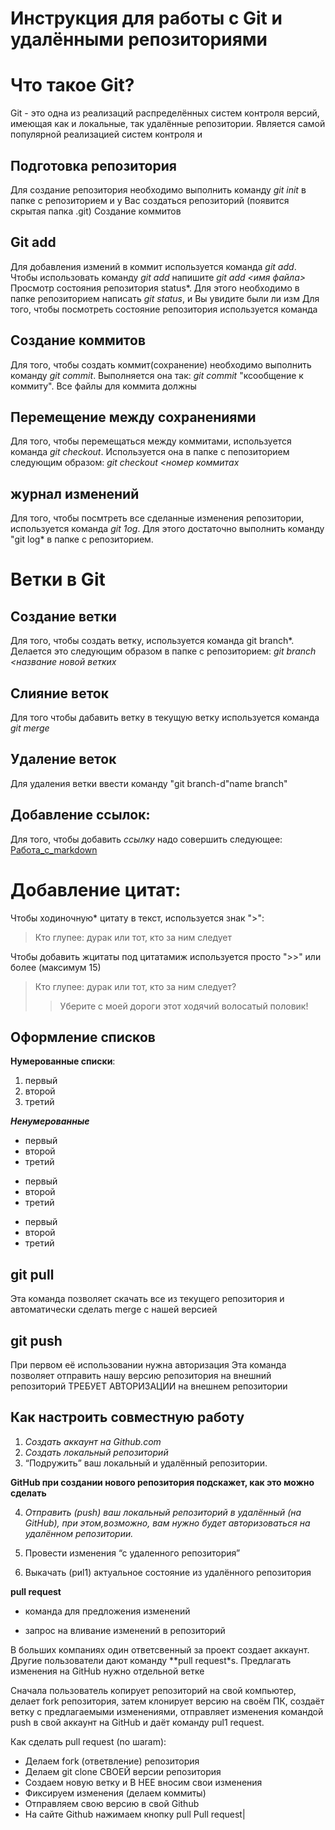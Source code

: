 # Инструкция для работы с Git и удалёнными репозиториями
# Что такое Git?

Git - это одна из реализаций распределённых систем контроля версий, имеющая как и локальные, так удалённые репозитории. Является самой популярной реализацией систем контроля
и

## Подготовка репозитория

Для создание репозитория необходимо выполнить команду *git init* в папке с репозиторием и у Вас создаться репозиторий (появится скрытая папка .git)
Создание коммитов

## Git add
Для добавления измений в коммит используется команда *git add*. Чтобы использовать команду *git add* напишите *git add <имя файла>*
Просмотр состояния репозитория
status*. Для этого необходимо в папке репозиторием написать *git status*, и Вы увидите были ли изм
Для того, чтобы посмотреть состояние репозитория используется команда

## Создание коммитов

Для того, чтобы создать коммит(сохранение) необходимо выполнить команду *git commit*. Выполняется она так: *git commit*
"ксообщение к коммиту". Все файлы для коммита должны

## Перемещение между сохранениями

Для того, чтобы перемещаться между коммитами, используется команда *git checkout*. Используется она в папке с пепозиторием следующим образом: *git checkout <номер коммитах*

## журнал изменений

Для того, чтобы посмтреть все сделанные изменения репозитории, используется команда *git 1og*. Для этого достаточно выполнить команду "git log* в папке с репозиторием.


# Ветки в Git
## Создание ветки

Для того, чтобы создать ветку, используется команда git branch*. Делается это следующим образом в папке с репозиторием: *git branch <название новой ветких*

## Слияние веток

Для того чтобы дабавить ветку в текущую ветку используется команда *git merge <name branch>*

## Удаление веток

Для удаления ветки ввести команду "git branch-d"name branch"
## Добавление ссылок:

Для того, чтобы добавить *ссылку* надо совершить следующее: [Pабота_c_markdown](https://help.vivaldi.com/ru/services-ru/forum-ru/)
# Добавление цитат:

Чтобы ходиночную* цитату в текст, используется знак ">":

>Кто глупее: дурак или тот, кто за ним следует

Чтобы добавить жцитаты под цитатамиж используется просто ">>" или более (максимум 15)

>Кто глупее: дурак или тот, кто за ним следует?
>>Уберите с моей дороги этот ходячий волосатый половик!

## Оформление списков
**Нумерованные списки**:

1. первый
2. второй
3. третий

***Ненумерованные***

* первый
* второй
* третий

- первый
- второй
- третий

+ первый
+ второй
+ третий


## git pull

Эта команда позволяет скачать все из текущего репозитория и автоматически сделать merge с нашей версией

## git push

При первом её использовании нужна авторизация
Эта команда позволяет отправить нашу версию репозитория на внешний репозиторий ТРЕБУЕТ АВТОРИЗАЦИИ на внешнем репозитории

## Как настроить совместную работу

1. *Создать аккаунт на Github.com*
2. *Создать локальный репозиторий*
3. “Подружить” ваш локальный и удалённый репозитории.

**GitHub при создании нового репозитория подскажет, как это можно сделать**

4. *Отправить (push) ваш локальный репозиторий в удалённый (на GitHub), при этом,возможно, вам нужно будет авторизоваться на удалённом
репозитории.*

5. Провести изменения “с удаленного репозитория”

6. Выкачать (риl1) актуальное состояние из удалённого репозитория

**pull request**

- команда для предложения изменений

- запрос на вливание изменений в репозиторий

В больших компаниях один ответсвенный за проект создает аккаунт. Другие пользователи дают команду **pull request*s. Предлагать изменения на GitHub нужно отдельной ветке

Сначала пользователь копирует репозиторий на свой компьютер, делает fork репозитория, затем клонирует версию на своём ПК, создаёт ветку с
предлагаемыми изменениями, отправляет изменения командой push в свой аккаунт на GitHub и даёт команду pul1 request.

  
Как сделать pull request (no шаram):

- Делаем fогk (ответвление) репозитория
- Делаем git clone СВОЕЙ версии репозитория
- Создаем новую ветку и В НЕЕ вносим свои изменения
- Фиксируем изменения (делаем коммиты)
- Отправляем свою версию в свой Github
- На сайте Github нажимаем кнопку pull Pull request|
